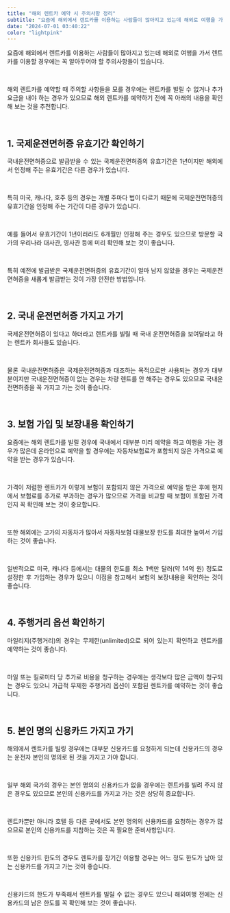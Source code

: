 ```yaml
---
title: "해외 렌트카 예약 시 주의사항 정리"
subtitle: "요즘에 해외에서 렌트카를 이용하는 사람들이 많아지고 있는데 해외로 여행을 가서 렌트카를 이용할 경우에는 꼭 알아두어야 할 주의사항들이 있습니다. 해외 렌트카를 예약할 때 주의할 사항들을 모를 경우에는 렌트카를 빌릴 수 없거나 추가 요금을 내야 하는 경우가 있으므로 해외 렌트카를 예약하기 전에 꼭 주의사항을 확인해 봐야 합니다."
date: "2024-07-01 03:40:22"
color: "lightpink"
---
```





<p style="text-align: justify;" data-ke-size="size16">요즘에 해외에서 렌트카를 이용하는 사람들이 많아지고 있는데 해외로 여행을 가서 렌트카를 이용할 경우에는 꼭 알아두어야 할 주의사항들이 있습니다.</p>
<p style="text-align: justify;" data-ke-size="size16">&nbsp;</p>
<p style="text-align: justify;" data-ke-size="size16">해외 렌트카를 예약할 때 주의할 사항들을 모를 경우에는 렌트카를 빌릴 수 없거나 추가 요금을 내야 하는 경우가 있으므로 해외 렌트카를 예약하기 전에 꼭 아래의 내용을 확인해 보는 것을 추천합니다.</p>
<p style="text-align: justify;" data-ke-size="size16">&nbsp;</p>
<h2 style="text-align: justify;" data-ke-size="size26"><b>1. 국제운전면허증 유효기간 확인하기</b></h2>
<p style="text-align: justify;" data-ke-size="size16">국내운전면허증으로 발급받을 수 있는 국제운전면허증의 유효기간은 1년이지만 해외에서 인정해 주는 유효기간은 다른 경우가 있습니다.</p>
<p style="text-align: justify;" data-ke-size="size16">&nbsp;</p>
<p style="text-align: justify;" data-ke-size="size16">특히 미국, 캐나다, 호주 등의 경우는 개별 주마다 법이 다르기 때문에 국제운전면허증의 유효기간을 인정해 주는 기간이 다른 경우가 있습니다.</p>
<p style="text-align: justify;" data-ke-size="size16">&nbsp;</p>
<p style="text-align: justify;" data-ke-size="size16">예를 들어서 유효기간이 1년이러라도 6개월만 인정해 주는 경우도 있으므로 방문할 국가의 우리나라 대사관, 영사관 등에 미리 확인해 보는 것이 좋습니다.</p>
<p style="text-align: justify;" data-ke-size="size16">&nbsp;</p>
<p style="text-align: justify;" data-ke-size="size16">특히 예전에 발급받은 국제운전면허증의 유효기간이 얼마 남지 않았을 경우는 국제운전면허증을 새롭게 발급받는 것이 가장 안전한 방법입니다.</p>
<p style="text-align: justify;" data-ke-size="size16">&nbsp;</p>
<h2 style="text-align: justify;" data-ke-size="size26"><b>2. 국내 운전면허증 가지고 가기</b></h2>
<p style="text-align: justify;" data-ke-size="size16">국제운전면허증이 있다고 하더라고 렌트카를 빌릴 때 국내 운전면허증을 보여달라고 하는 렌트카 회사들도 있습니다.</p>
<p style="text-align: justify;" data-ke-size="size16">&nbsp;</p>
<p style="text-align: justify;" data-ke-size="size16">물론 국내운전면허증은 국제운전면허증과 대조하는 목적으로만 사용되는 경우가 대부분이지만 국내운전면허증이 없는 경우는 차량 렌트를 안 해주는 경우도 있으므로 국내운전면허증을 꼭 가지고 가는 것이 좋습니다.</p>
<p style="text-align: justify;" data-ke-size="size16">&nbsp;</p>
<h2 style="text-align: justify;" data-ke-size="size26"><b>3. 보험 가입 및 보장내용 확인하기</b></h2>
<p style="text-align: justify;" data-ke-size="size16">요즘에는 해외 렌트카를 빌릴 경우에 국내에서 대부분 미리 예약을 하고 여행을 가는 경우가 많은데 온라인으로 예약을 할 경우에는 자동차보험료가 포함되지 않은 가격으로 예약을 받는 경우가 있습니다.</p>
<p style="text-align: justify;" data-ke-size="size16">&nbsp;</p>
<p style="text-align: justify;" data-ke-size="size16">가격이 저렴한 렌트카가 이렇게 보험이 포함되지 않은 가격으로 예약을 받은 후에 현지에서 보험료를 추가로 부과하는 경우가 많으므로 가격을 비교할 때 보험이 포함된 가격인지 꼭 확인해 보는 것이 중요합니다.</p>
<p style="text-align: justify;" data-ke-size="size16">&nbsp;</p>
<p style="text-align: justify;" data-ke-size="size16">또한 해외에는 고가의 자동차가 많아서 자동차보험 대물보장 한도를 최대한 높여서 가입하는 것이 좋습니다.</p>
<p style="text-align: justify;" data-ke-size="size16">&nbsp;</p>
<p style="text-align: justify;" data-ke-size="size16">일반적으로 미국, 캐나다 등에서는 대물의 한도를 최소 1백만 달러(약 14억 원) 정도로 설정한 후 가입하는 경우가 많으니 이점을 참고해서 보험의 보장내용을 확인하는 것이 좋습니다.</p>
<p style="text-align: justify;" data-ke-size="size16">&nbsp;</p>
<h2 style="text-align: justify;" data-ke-size="size26"><b>4. 주행거리 옵션 확인하기</b></h2>
<p style="text-align: justify;" data-ke-size="size16">마일리지(주행거리)의 경우는 무제한(unlimited)으로 되어 있는지 확인하고 렌트카를 예약하는 것이 좋습니다.</p>
<p style="text-align: justify;" data-ke-size="size16">&nbsp;</p>
<p style="text-align: justify;" data-ke-size="size16">마일 또는 킬로미터 당 추가로 비용을 청구하는 경우에는 생각보다 많은 금액이 청구되는 경우도 있으니 가급적 무제한 주행거리 옵션이 포함된 렌트카를 예약하는 것이 좋습니다.</p>
<p style="text-align: justify;" data-ke-size="size16">&nbsp;</p>
<h2 style="text-align: justify;" data-ke-size="size26"><b>5. 본인 명의 신용카드 가지고 가기</b></h2>
<p style="text-align: justify;" data-ke-size="size16">해외에서 렌트카를 빌링 경우에는 대부분 신용카드를 요청하게 되는데 신용카드의 경우는 운전자 본인의 명의로 된 것을 가지고 가야 합니다.</p>
<p style="text-align: justify;" data-ke-size="size16">&nbsp;</p>
<p style="text-align: justify;" data-ke-size="size16">일부 해외 국가의 경우는 본인 명의의 신용카드가 없을 경우에는 렌트카를 빌려 주지 않은 경우도 있으므로 본인의 신용카드를 가지고 가는 것은 상당히 중요합니다.</p>
<p style="text-align: justify;" data-ke-size="size16">&nbsp;</p>
<p style="text-align: justify;" data-ke-size="size16">렌트카뿐만 아니라 호텔 등 다른 곳에서도 본인 명의의 신용카드를 요청하는 경우가 많으므로 본인의 신용카드를 지참하는 것은 꼭 필요한 준비사항입니다.</p>
<p style="text-align: justify;" data-ke-size="size16">&nbsp;</p>
<p style="text-align: justify;" data-ke-size="size16">또한 신용카드 한도의 경우도 렌트카를 장기간 이용할 경우는 어느 정도 한도가 남아 있는 신용카드를 가지고 가는 것이 좋습니다.</p>
<p style="text-align: justify;" data-ke-size="size16">&nbsp;</p>
<p style="text-align: justify;" data-ke-size="size16">신용카드의 한도가 부족해서 렌트카를 빌릴 수 없는 경우도 있으니 해외여행 전에는 신용카드의 남은 한도를 꼭 확인해 보는 것이 좋습니다.</p>
<p style="text-align: justify;" data-ke-size="size16">&nbsp;</p>
